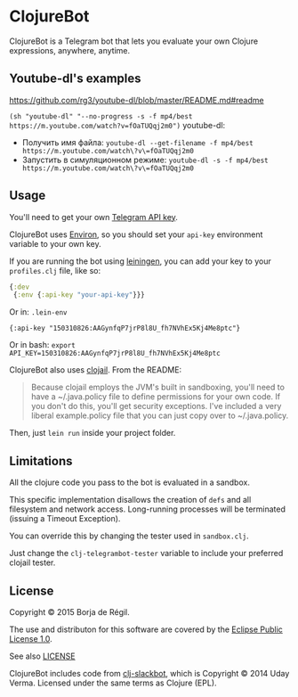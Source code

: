# ClojureBot

ClojureBot is a Telegram bot that lets you evaluate your own Clojure expressions, anywhere, anytime.


## Youtube-dl's examples
<https://github.com/rg3/youtube-dl/blob/master/README.md#readme>

`(sh "youtube-dl" "--no-progress -s -f mp4/best https://m.youtube.com/watch?v=fOaTUQqj2m0")`
youtube-dl:
* Получить имя файла: `youtube-dl --get-filename -f mp4/best https://m.youtube.com/watch\?v\=fOaTUQqj2m0`
* Запустить в симуляционном режиме: `youtube-dl -s -f mp4/best https://m.youtube.com/watch\?v\=fOaTUQqj2m0`


## Usage

You'll need to get your own [Telegram API key](https://core.telegram.org/bots#3-how-do-i-create-a-bot).

ClojureBot uses [Environ](https://github.com/weavejester/environ), so you should set your `api-key` environment variable to your own key.

If you are running the bot using [leiningen](http://leiningen.org), you can add your key to your `profiles.clj` file, like so:

```clojure
{:dev
 {:env {:api-key "your-api-key"}}}
```

Or in:
`.lein-env`
```
{:api-key "150310826:AAGynfqP7jrP8l8U_fh7NVhEx5Kj4Me8ptc"}
```

Or in bash:
`export API_KEY=150310826:AAGynfqP7jrP8l8U_fh7NVhEx5Kj4Me8ptc`

ClojureBot also uses [clojail](https://github.com/Raynes/clojail). From the README:

>Because clojail employs the JVM's built in sandboxing, you'll need to have a ~/.java.policy file to define permissions for your own code. If you don't do this, you'll get security exceptions. I've included a very liberal example.policy file that you can just copy over to ~/.java.policy.

Then, just `lein run` inside your project folder.

## Limitations

All the clojure code you pass to the bot is evaluated in a sandbox.

This specific implementation disallows the creation of `defs` and all filesystem and network access. Long-running processes will be terminated (issuing a Timeout Exception).

You can override this by changing the tester used in `sandbox.clj`.

Just change the `clj-telegrambot-tester` variable to include your preferred clojail tester.

## License

Copyright © 2015 Borja de Régil.

The use and distributon for this software are covered by the [Eclipse Public License 1.0](https://www.eclipse.org/legal/epl-v10.html).

See also [LICENSE](./LICENSE)

ClojureBot includes code from [clj-slackbot](https://github.com/verma/clj-slackbot), which is
Copyright © 2014 Uday Verma. Licensed under the same terms as Clojure (EPL).
